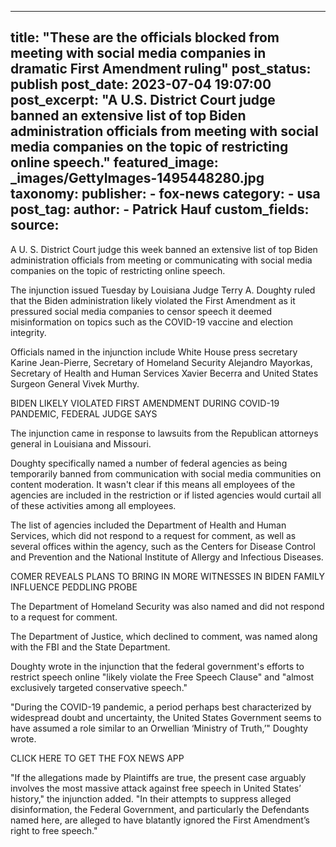 
---
title: "These are the officials blocked from meeting with social media companies in dramatic First Amendment ruling" 
post_status: publish
post_date: 2023-07-04 19:07:00 
post_excerpt: "A U.S. District Court judge banned an extensive list of top Biden administration officials from meeting with social media companies on the topic of restricting online speech."
featured_image: _images/GettyImages-1495448280.jpg 
taxonomy:
    publisher:
        - fox-news
    category:
        - usa 
    post_tag:
    author:
        - Patrick Hauf
custom_fields:
    source: 
---
A U. S. District Court judge this week banned an extensive list of top Biden administration officials from meeting or communicating with social media companies on the topic of restricting online speech.

The injunction issued Tuesday by Louisiana Judge Terry A. Doughty ruled that the Biden administration likely violated the First Amendment as it pressured social media companies to censor speech it deemed misinformation on topics such as the COVID-19 vaccine and election integrity.

Officials named in the injunction include White House press secretary Karine Jean-Pierre, Secretary of Homeland Security Alejandro Mayorkas, Secretary of Health and Human Services Xavier Becerra and United States Surgeon General Vivek Murthy.

BIDEN LIKELY VIOLATED FIRST AMENDMENT DURING COVID-19 PANDEMIC, FEDERAL JUDGE SAYS

The injunction came in response to lawsuits from the Republican attorneys general in Louisiana and Missouri.

Doughty specifically named a number of federal agencies as being temporarily banned from communication with social media communities on content moderation. It wasn&#39;t clear if this means all employees of the agencies are included in the restriction or if listed agencies would curtail all of these activities among all employees.

The list of agencies included the Department of Health and Human Services, which did not respond to a request for comment, as well as several offices within the agency, such as the Centers for Disease Control and Prevention and the National Institute of Allergy and Infectious Diseases.

COMER REVEALS PLANS TO BRING IN MORE WITNESSES IN BIDEN FAMILY INFLUENCE PEDDLING PROBE

The Department of Homeland Security was also named and did not respond to a request for comment.

The Department of Justice, which declined to comment, was named along with the FBI and the State Department.

Doughty wrote in the injunction that the federal government&#39;s efforts to restrict speech online &quot;likely violate the Free Speech Clause&quot; and &quot;almost exclusively targeted conservative speech.&quot;

&quot;During the COVID-19 pandemic, a period perhaps best characterized by widespread doubt and uncertainty, the United States Government seems to have assumed a role similar to an Orwellian ‘Ministry of Truth,’&quot; Doughty wrote.

CLICK HERE TO GET THE FOX NEWS APP

&quot;If the allegations made by Plaintiffs are true, the present case arguably involves the most massive attack against free speech in United States’ history,&quot; the injunction added. &quot;In their attempts to suppress alleged disinformation, the Federal Government, and particularly the Defendants named here, are alleged to have blatantly ignored the First Amendment’s right to free speech.&quot; 